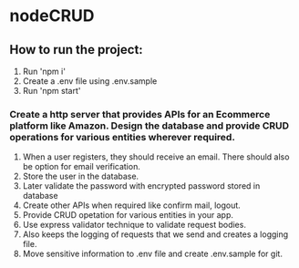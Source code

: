 # nodeCRUD

## How to run the project:
1. Run 'npm i'
2. Create a .env file using .env.sample
3. Run 'npm start'
   
### Create a http server that provides APIs for an Ecommerce platform like Amazon. Design the database and provide CRUD operations for various entities wherever required.
1. When a user registers, they should receive an email. There should also be option for email verification.
2. Store the user in the database.
3. Later validate the password with encrypted password stored in database
4. Create other APIs when required like confirm mail, logout.
5. Provide CRUD opetation for various entities in your app.
6. Use express validator technique to validate request bodies.
7. Also keeps the logging of requests that we send and creates a logging file.
8. Move sensitive information to .env file and create .env.sample for git.
   
